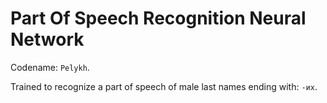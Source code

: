 # Part Of Speech Recognition Neural Network

Codename: `Pelykh`.

Trained to recognize a part of speech of male last names ending with: `-их`.
